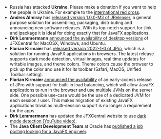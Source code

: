 - Russia has attacked **Ukraine**. Please make a donation if you want to help the people in Ukraine. For example to the [international red cross](https://www.icrc.org/en/donate/ukraine). 
- **Andres Almiray** has [released version 1.0.0-M3 of JReleaser](https://andresalmiray.com/jreleaser-1-0-0-m3-has-been-released/), a general purpose solution for assembling, packaging, distributing and announcing new software releases. With its top-notch support for jlink and jpackage it is ideal for doing exactly that for JavaFX applications. 
- **Dirk Lemmermann** [announced the availability of desktop versions](https://github.com/dlemmermann/jfxcentral/releases/tag/early-access) of JFXCentral for MacOSX, Windows, and Ubuntu.
- **Florian Kirmaier** has [released version 2022-1-0 of JPro](https://www.jpro.one/docs/current/3.1/2022.1.X), which is a solution for running JavaFX applications in browsers. The latest release supports dark mode detection, virtual images, real time updates for writable images, and theme colors. Theme colors cause the browser to pick up the color and use it for its toolbar (Safari, MacOS, Unified Toolbar setting).
- **Florian Kirmaier** [announced the availability](https://www.jpro.one/docs/current/2.12/JPro_Loadbalancer_(Early_Access)) of an early-access release of JPro with support for built-in load balancing, which will allow JavaFX applications to run in the browser and use multiple JVMs on the server side. One possible use-case would be the use of a dedicated JVM for each session / user. This makes migration of existing JavaFX applications trivial as multi-session support is no longer a requirement for the apps.
- **Dirk Lemmermann** has updated the JFXCentral website to use [dark mode detection (YouTube video)](https://www.youtube.com/watch?v=oqAsIcoN9MY).
- The **Java Client Development Team** at Oracle has [published a job posting looking for a JavaFX engineer](https://inside.java/2022/03/03/ojp-javafx-developer/).

